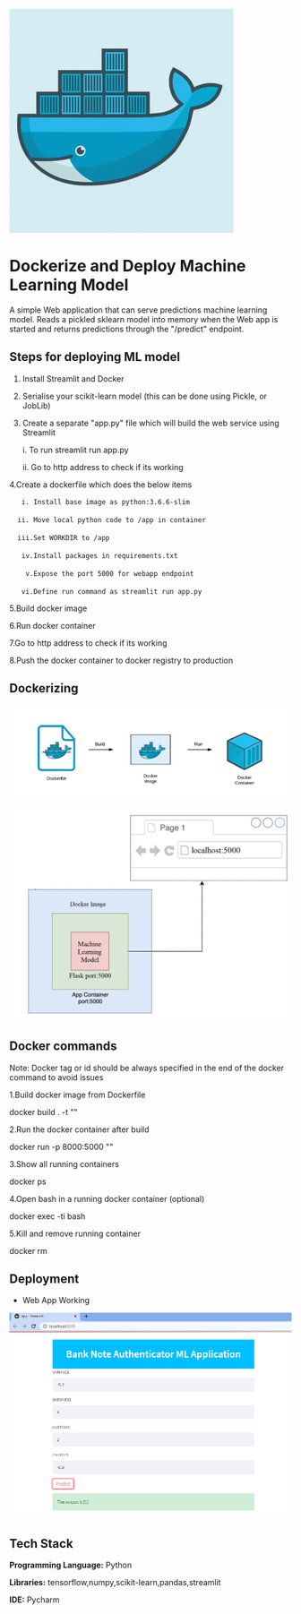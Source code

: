 
![](1.gif)


# Dockerize and Deploy Machine Learning Model

A simple Web application that can serve predictions machine learning model. 
Reads a pickled sklearn model into memory when the Web app is started and returns predictions through the 
"/predict" endpoint.

## Steps for deploying ML model

1. Install Streamlit and Docker
2. Serialise your scikit-learn model (this can be done using Pickle, or JobLib)
3. Create a separate "app.py" file which will build the web service using Streamlit
     
      i. To run streamlit run app.py

      ii. Go to http address to check if its working

4.Create a dockerfile which does the below items

       i. Install base image as python:3.6.6-slim

      ii. Move local python code to /app in container

      iii.Set WORKDIR to /app  

       iv.Install packages in requirements.txt

        v.Expose the port 5000 for webapp endpoint

       vi.Define run command as streamlit run app.py
          
5.Build docker image

6.Run docker container

7.Go to http address to check if its working

8.Push the docker container to docker registry to production


## Dockerizing 

![](2.png)

![](3.jpg)

## Docker commands

Note: Docker tag or id should be always specified in the end of the docker command to avoid issues

1.Build docker image from Dockerfile

  docker build . -t "<app name>"

2.Run the docker container after build

  docker run -p 8000:5000 "<app name>"

3.Show all running containers

  docker ps

4.Open bash in a running docker container (optional)
  
  docker exec -ti <containerid> bash

5.Kill and remove running container
  
  docker rm <containerid>

## Deployment 

- Web App Working 

![](4.png)


## Tech Stack

**Programming Language:** Python

**Libraries:** tensorflow,numpy,scikit-learn,pandas,streamlit

**IDE:** Pycharm 



